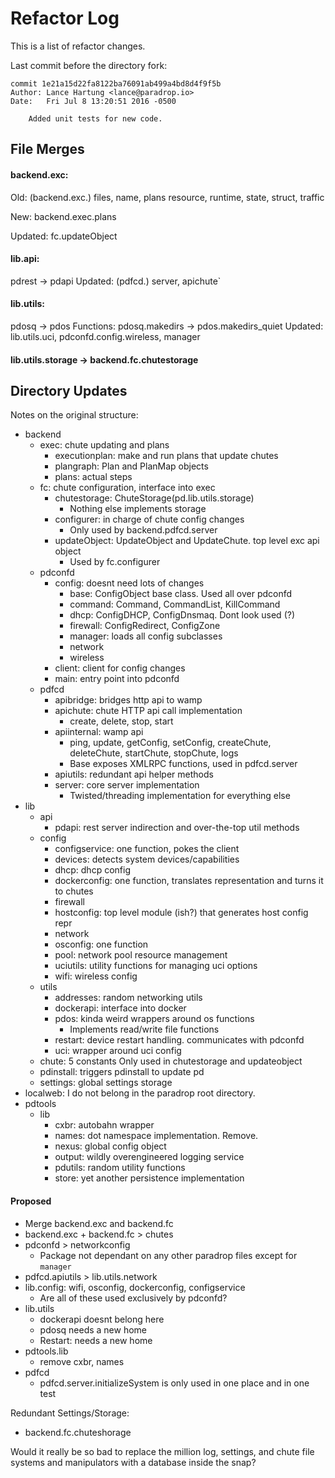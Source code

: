 # Refactor Log

This is a list of refactor changes. 

Last commit before the directory fork:

```
commit 1e21a15d22fa8122ba76091ab499a4bd8d4f9f5b
Author: Lance Hartung <lance@paradrop.io>
Date:   Fri Jul 8 13:20:51 2016 -0500

    Added unit tests for new code.

```

## File Merges

#### backend.exc: 

Old: (backend.exc.) files, name, plans resource, runtime, state, struct, traffic

New: backend.exec.plans

Updated: fc.updateObject 

#### lib.api: 

pdrest -> pdapi
Updated: (pdfcd.) server, apichute`

#### lib.utils: 

pdosq -> pdos
Functions: pdosq.makedirs -> pdos.makedirs_quiet
Updated: lib.utils.uci, pdconfd.config.wireless, manager

#### lib.utils.storage -> backend.fc.chutestorage


## Directory Updates

Notes on the original structure:

- backend
    + exec: chute updating and plans
        * executionplan: make and run plans that update chutes
        * plangraph:  Plan and PlanMap objects
        * plans: actual steps
    + fc: chute configuration, interface into exec
        * chutestorage: ChuteStorage(pd.lib.utils.storage)
            - Nothing else implements storage
        * configurer: in charge of chute config changes
            - Only used by backend.pdfcd.server
        * updateObject: UpdateObject and UpdateChute. top level exc api object
            - Used by fc.configurer
    + pdconfd
        * config: doesnt need lots of changes
            - base: ConfigObject base class. Used all over pdconfd
            - command: Command, CommandList, KillCommand
            - dhcp: ConfigDHCP, ConfigDnsmaq. Dont look used (?)
            - firewall: ConfigRedirect, ConfigZone
            - manager: loads all config subclasses
            - network
            - wireless
        * client: client for config changes
        * main: entry point into pdconfd
    + pdfcd
        * apibridge: bridges http api to wamp
        * apichute: chute HTTP api call implementation
            - create, delete, stop, start
        * apiinternal: wamp api
            - ping, update, getConfig, setConfig, createChute, deleteChute, startChute, stopChute, logs
            - Base exposes XMLRPC functions, used in pdfcd.server
        * apiutils: redundant api helper methods
        * server: core server implementation
            - Twisted/threading implementation for everything else
- lib
    + api
        * pdapi: rest server indirection and over-the-top util methods
    + config
        * configservice: one function, pokes the client
        * devices: detects system devices/capabilities
        * dhcp: dhcp config
        * dockerconfig: one function, translates representation and turns it to chutes
        * firewall
        * hostconfig: top level module (ish?) that generates host config repr
        * network
        * osconfig: one function
        * pool: network pool resource management
        * uciutils: utility functions for managing uci options
        * wifi: wireless config
    + utils
        * addresses: random networking utils
        * dockerapi: interface into docker
        * pdos: kinda weird wrappers around os functions
            - Implements read/write file functions
        * restart: device restart handling. communicates with pdconfd
        * uci: wrapper around uci config
    + chute: 5 constants Only used in chutestorage and updateobject
    + pdinstall: triggers pdinstall to update pd
    + settings: global settings storage
- localweb: I do not belong in the paradrop root directory.
- pdtools
    + lib
        * cxbr: autobahn wrapper
        * names: dot namespace implementation. Remove.
        * nexus: global config object
        * output: wildly overengineered logging service
        * pdutils: random utility functions
        * store: yet another persistence implementation


#### Proposed

- Merge backend.exc and backend.fc
- backend.exc + backend.fc > chutes
- pdconfd > networkconfig
    + Package not dependant on any other paradrop files except for `manager` 
- pdfcd.apiutils > lib.utils.network
- lib.config: wifi, osconfig, dockerconfig, configservice
    + Are all of these used exclusively by pdconfd?
- lib.utils
    + dockerapi doesnt belong here
    + pdosq needs a new home
    + Restart: needs a new home
- pdtools.lib
    + remove cxbr, names
- pdfcd
    + pdfcd.server.initializeSystem is only used in one place and in one test

Redundant Settings/Storage:
- backend.fc.chuteshorage

Would it really be so bad to replace the million log, settings, and chute file systems and manipulators with a database inside the snap? 






















































